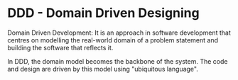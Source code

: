 # DDD - Domain Driven Designing

Domain Driven Development: It is an approach in software development
that centres on modelling the real-world domain of a problem statement
and building the software that reflects it.

In DDD, the domain model becomes the backbone of the system.
The code and design are driven by this model using "ubiquitous language".